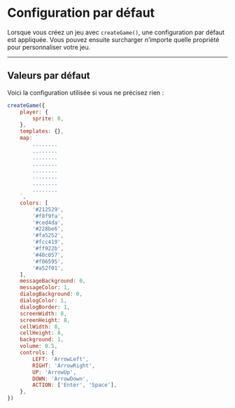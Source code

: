 <script>
import Aside from '../../../lib/ui/Doc/Aside.svelte'
import Emoji from '../../../lib/ui/Doc/Emoji.svelte'
</script>

# <Emoji src="⚙️" /> Configuration par défaut

Lorsque vous créez un jeu avec `createGame()`, une configuration par défaut est appliquée. Vous pouvez ensuite surcharger n’importe quelle propriété pour personnaliser votre jeu.

---

## <Emoji src="📋" /> Valeurs par défaut

Voici la configuration utilisée si vous ne précisez rien :

```js
createGame({
	player: {
		sprite: 0,
	},
	templates: {},
	map: `
		........
		........
		........
		........
		........
		........
		........
		........
	`,
	colors: [
		'#212529',
		'#f8f9fa',
		'#ced4da',
		'#228be6',
		'#fa5252',
		'#fcc419',
		'#ff922b',
		'#40c057',
		'#f06595',
		'#a52f01',
	],
	messageBackground: 0,
	messageColor: 1,
	dialogBackground: 0,
	dialogColor: 1,
	dialogBorder: 1,
	screenWidth: 8,
	screenHeight: 8,
	cellWidth: 8,
	cellHeight: 8,
	background: 1,
	volume: 0.5,
	controls: {
		LEFT: 'ArrowLeft',
		RIGHT: 'ArrowRight',
		UP: 'ArrowUp',
		DOWN: 'ArrowDown',
		ACTION: ['Enter', 'Space'],
	},
})
```
